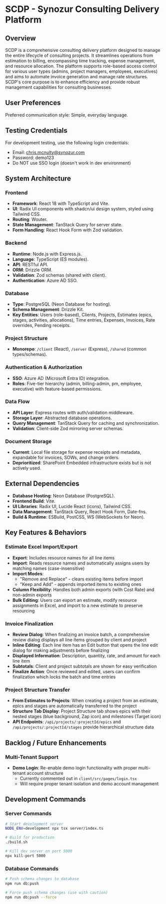 # SCDP - Synozur Consulting Delivery Platform

## Overview

SCDP is a comprehensive consulting delivery platform designed to manage the entire lifecycle of consulting projects. It streamlines operations from estimation to billing, encompassing time tracking, expense management, and resource allocation. The platform supports role-based access control for various user types (admins, project managers, employees, executives) and aims to automate invoice generation and manage rate structures. SCDP's core purpose is to enhance efficiency and provide robust management capabilities for consulting businesses.

## User Preferences

Preferred communication style: Simple, everyday language.

## Testing Credentials

For development testing, use the following login credentials:
- Email: chris.mcnulty@synozur.com
- Password: demo123
- Do NOT use SSO login (doesn't work in dev environment)

## System Architecture

### Frontend
- **Framework**: React 18 with TypeScript and Vite.
- **UI**: Radix UI components with shadcn/ui design system, styled using Tailwind CSS.
- **Routing**: Wouter.
- **State Management**: TanStack Query for server state.
- **Form Handling**: React Hook Form with Zod validation.

### Backend
- **Runtime**: Node.js with Express.js.
- **Language**: TypeScript (ES modules).
- **API**: RESTful API.
- **ORM**: Drizzle ORM.
- **Validation**: Zod schemas (shared with client).
- **Authentication**: Azure AD SSO.

### Database
- **Type**: PostgreSQL (Neon Database for hosting).
- **Schema Management**: Drizzle Kit.
- **Key Entities**: Users (role-based), Clients, Projects, Estimates (epics, stages, activities, allocations), Time entries, Expenses, Invoices, Rate overrides, Pending receipts.

### Project Structure
- **Monorepo**: `/client` (React), `/server` (Express), `/shared` (common types/schemas).

### Authentication & Authorization
- **SSO**: Azure AD (Microsoft Entra ID) integration.
- **Roles**: Five-tier hierarchy (admin, billing-admin, pm, employee, executive) with feature-based permissions.

### Data Flow
- **API Layer**: Express routes with auth/validation middleware.
- **Storage Layer**: Abstracted database operations.
- **Query Management**: TanStack Query for caching and synchronization.
- **Validation**: Client-side Zod mirroring server schemas.

### Document Storage
- **Current**: Local file storage for expense receipts and metadata, expandable for invoices, SOWs, and change orders.
- **Deprioritized**: SharePoint Embedded infrastructure exists but is not actively used.

## External Dependencies

- **Database Hosting**: Neon Database (PostgreSQL).
- **Frontend Build**: Vite.
- **UI Libraries**: Radix UI, Lucide React (icons), Tailwind CSS.
- **Data Management**: TanStack Query, React Hook Form, Date-fns.
- **Build & Runtime**: ESBuild, PostCSS, WS (WebSockets for Neon).

## Key Features & Behaviors

### Estimate Excel Import/Export
- **Export**: Includes resource names for all line items
- **Import**: Reads resource names and automatically assigns users by matching names (case-insensitive)
- **Import Modes**: 
  - "Remove and Replace" - clears existing items before import
  - "Keep and Add" - appends imported items to existing ones
- **Column Flexibility**: Handles both admin exports (with Cost Rate) and non-admin exports
- **Bulk Editing**: Users can export an estimate, modify resource assignments in Excel, and import to a new estimate to preserve resourcing

### Invoice Finalization
- **Review Dialog**: When finalizing an invoice batch, a comprehensive review dialog displays all line items grouped by client and project
- **Inline Editing**: Each line item has an Edit button that opens the line edit dialog for making adjustments before finalizing
- **Displayed Information**: Description, quantity, rate, and amount for each line item
- **Subtotals**: Client and project subtotals are shown for easy verification
- **Finalize Action**: Once reviewed and edited, users can confirm finalization which locks the batch and time entries

### Project Structure Transfer
- **From Estimates to Projects**: When creating a project from an estimate, epics and stages are automatically transferred to the project
- **Structure Tab Display**: Project Structure tab shows epics with their nested stages (blue background, Zap icon) and milestones (Target icon)
- **API Endpoints**: `/api/projects/:projectId/epics` and `/api/projects/:projectId/stages` provide hierarchical structure data

## Backlog / Future Enhancements

### Multi-Tenant Support
- **Demo Login**: Re-enable demo login functionality with proper multi-tenant account structure
  - Currently commented out in `client/src/pages/login.tsx`
  - Will require proper tenant isolation and demo account management

## Development Commands

### Server Commands
```bash
# Start development server
NODE_ENV=development npx tsx server/index.ts

# Build for production
./build.sh

# Kill dev server on port 5000
npx kill-port 5000
```

### Database Commands
```bash
# Push schema changes to database
npm run db:push

# Force push schema changes (use with caution)
npm run db:push --force
```